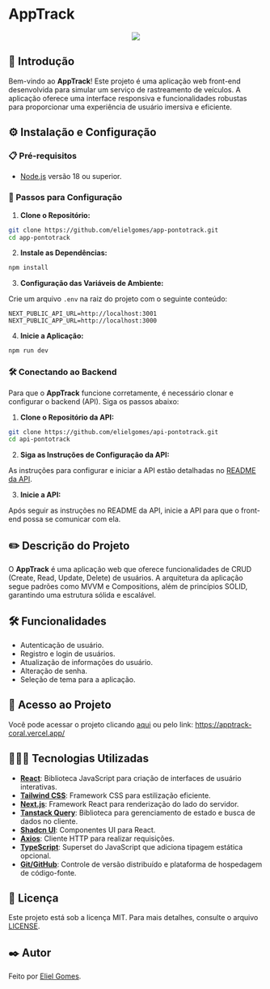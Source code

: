 # AppTrack

<p align='center'>
  <img src='https://github.com/elielgomes/app-pontotrack/assets/108281436/9c94463b-f7ef-45dc-a08b-b6be13260d7a'/>
</p>

## 📌 Introdução

Bem-vindo ao **AppTrack**! Este projeto é uma aplicação web front-end desenvolvida para simular um serviço de rastreamento de veículos. A aplicação oferece uma interface responsiva e funcionalidades robustas para proporcionar uma experiência de usuário imersiva e eficiente.

## ⚙️ Instalação e Configuração

### 📋 Pré-requisitos

- [Node.js](https://nodejs.org/) versão 18 ou superior.

### 🔧 Passos para Configuração

1. **Clone o Repositório:**

```bash
git clone https://github.com/elielgomes/app-pontotrack.git
cd app-pontotrack
```

2. **Instale as Dependências:**

```bash
npm install
```

3. **Configuração das Variáveis de Ambiente:**

Crie um arquivo `.env` na raiz do projeto com o seguinte conteúdo:

```env
NEXT_PUBLIC_API_URL=http://localhost:3001
NEXT_PUBLIC_APP_URL=http://localhost:3000
```

4. **Inicie a Aplicação:**

```bash
npm run dev
```

### 🛠 Conectando ao Backend

Para que o **AppTrack** funcione corretamente, é necessário clonar e configurar o backend (API). Siga os passos abaixo:

1. **Clone o Repositório da API:**

```bash
git clone https://github.com/elielgomes/api-pontotrack.git
cd api-pontotrack
```

2. **Siga as Instruções de Configuração da API:**

As instruções para configurar e iniciar a API estão detalhadas no [README da API](https://github.com/elielgomes/api-pontotrack).

3. **Inicie a API:**

Após seguir as instruções no README da API, inicie a API para que o front-end possa se comunicar com ela.

## ✏️ Descrição do Projeto

O **AppTrack** é uma aplicação web que oferece funcionalidades de CRUD (Create, Read, Update, Delete) de usuários. A arquitetura da aplicação segue padrões como MVVM e Compositions, além de princípios SOLID, garantindo uma estrutura sólida e escalável.

## 🛠️ Funcionalidades

- Autenticação de usuário.
- Registro e login de usuários.
- Atualização de informações do usuário.
- Alteração de senha.
- Seleção de tema para a aplicação.

## 🔗 Acesso ao Projeto

Você pode acessar o projeto clicando [aqui](https://apptrack-coral.vercel.app/) ou pelo link: https://apptrack-coral.vercel.app/

## 👨🏻‍💻 Tecnologias Utilizadas

- **[React](https://reactjs.org/)**: Biblioteca JavaScript para criação de interfaces de usuário interativas.
- **[Tailwind CSS](https://tailwindcss.com/)**: Framework CSS para estilização eficiente.
- **[Next.js](https://nextjs.org/)**: Framework React para renderização do lado do servidor.
- **[Tanstack Query](https://tanstack.com/query)**: Biblioteca para gerenciamento de estado e busca de dados no cliente.
- **[Shadcn UI](https://shadcn.dev/)**: Componentes UI para React.
- **[Axios](https://axios-http.com/)**: Cliente HTTP para realizar requisições.
- **[TypeScript](https://www.typescriptlang.org/)**: Superset do JavaScript que adiciona tipagem estática opcional.
- **[Git/GitHub](https://github.com/)**: Controle de versão distribuído e plataforma de hospedagem de código-fonte.

## 📄 Licença

Este projeto está sob a licença MIT. Para mais detalhes, consulte o arquivo [LICENSE](https://github.com/elielgomes/app-pontotrack/blob/main/LICENSE.md).

## ✒️ Autor

Feito por [Eliel Gomes](https://github.com/elielgomes).
